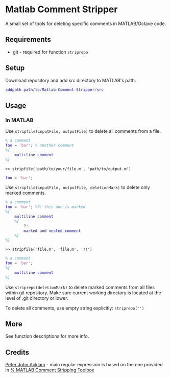 # Matlab Comment Stripper

A small set of tools for deleting specific comments in MATLAB/Octave code.

## Requirements

* git - required for function `striprepo`

## Setup

Download repository and add src directory to MATLAB's path:
```Matlab
addpath path/to/Matlab-Comment-Stripper/src
```

## Usage

### In MATLAB

Use `stripfile(inputFile, outputFile)` to delete all comments from a file.

```Matlab
% a comment
foo = 'bar'; % another comment
%{
    multiline comment
%}
```
`>> stripfile('path/to/your/file.m', 'path/to/output.m')`
```Matlab
foo = 'bar'; 
```

Use `stripfile(inputFile, outputFile, deletionMark)` to delete only marked comments.

```Matlab
% a comment
foo = 'bar'; %?! this one is marked
%{
    multiline comment
    %{
        ?!
        marked and nested comment
    %}
%}
```

`>> stripfile('file.m', 'file.m', '?!')`

```Matlab
% a comment
foo = 'bar'; 
%{
    multiline comment
%}
```

Use `striprepo(deletionMark)` to delete marked comments from all files within git repository. Make sure current working directory is located at the level of .git directory or lower.

To delete all comments, use empty string explicitly: `striprepo('')`

## More

See function descriptions for more info.

## Credits

[Peter John Acklam](https://github.com/pjacklam) - main regular expression is based on the one provided in [% MATLAB Comment Stripping Toolbox](https://www.mathworks.com/matlabcentral/fileexchange/4645-matlab-comment-stripping-toolbox)
